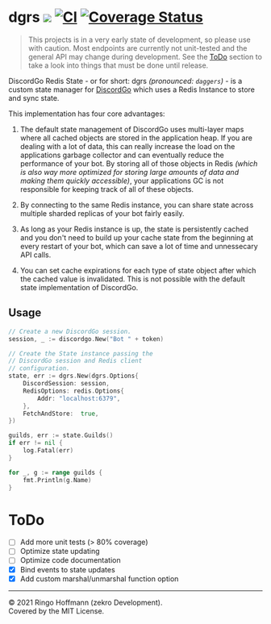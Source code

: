# dgrs  [![](https://godoc.org/github.com/zekrotja/dgrs?status.svg)](https://pkg.go.dev/github.com/zekrotja/dgrs) [![CI](https://github.com/zekroTJA/dgrs/actions/workflows/ci.yml/badge.svg)](https://github.com/zekroTJA/dgrs/actions/workflows/ci.yml) [![Coverage Status](https://coveralls.io/repos/github/zekroTJA/dgrs/badge.svg?branch=master)](https://coveralls.io/github/zekroTJA/dgrs?branch=master)

> This projects is in a very early state of development, so please use with caution. Most endpoints are currently not unit-tested and the general API may change during development. See the [ToDo](#todo) section to take a look into things that must be done until release.

DiscordGo Redis State - or for short: dgrs *(pronounced: `daggers`)* - is a custom state manager for [DiscordGo](https://github.com/bwmarrin/discordgo) which uses a Redis Instance to store and sync state.

This implementation has four core advantages:

1. The default state management of DiscordGo uses multi-layer maps where all cached objects are stored in the application heap. If you are dealing with a lot of data, this can really increase the load on the applications garbage collector and can eventually reduce the performance of your bot. By storing all of those objects in Redis *(which is also way more optimized for storing large amounts of data and making them quickly accessible)*, your applications GC is not responsible for keeping track of all of these objects.

1. By connecting to the same Redis instance, you can share state across multiple sharded replicas of your bot fairly easily.

1. As long as your Redis instance is up, the state is persistently cached and you don't need to build up your cache state from the beginning at every restart of your bot, which can save a lot of time and unnessecary API calls.

1. You can set cache expirations for each type of state object after which the cached value is invalidated. This is not possible with the default state implementation of DiscordGo.

## Usage

```go
// Create a new DiscordGo session.
session, _ := discordgo.New("Bot " + token)

// Create the State instance passing the
// DiscordGo session and Redis client
// configuration.
state, err := dgrs.New(dgrs.Options{
	DiscordSession: session,
	RedisOptions: redis.Options{
		Addr: "localhost:6379",
	},
	FetchAndStore:  true,
})

guilds, err := state.Guilds()
if err != nil {
    log.Fatal(err)
}

for _, g := range guilds {
    fmt.Println(g.Name)
}
```

# ToDo

- [ ] Add more unit tests (> 80% coverage)
- [ ] Optimize state updating
- [ ] Optimize code documentation
- [x] Bind events to state updates
- [x] Add custom marshal/unmarshal function option

---

© 2021 Ringo Hoffmann (zekro Development).  
Covered by the MIT License.
